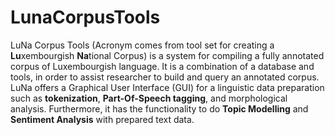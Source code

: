 # LunaCorpusTools


LuNa Corpus Tools (Acronym comes from tool set for creating a <b>Lu</b>xembourgish <b>Na</b>tional Corpus) is a system  for compiling a fully annotated corpus of Luxembourgish language. It is a combination of a database and tools, in order to assist researcher to build and query an annotated corpus. LuNa offers a Graphical User Interface (GUI) for a linguistic data preparation such as <b>tokenization</b>, <b>Part-Of-Speech tagging</b>, and morphological analysis. Furthermore, it has the functionality to do <b>Topic Modelling</b> and <b>Sentiment Analysis</b> with prepared text data. 
